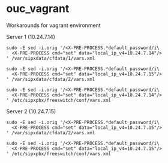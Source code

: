 ouc_vagrant
===========

Workarounds for vagrant environment

Server 1 (10.24.7.14)

```
sudo -E sed -i.orig '/<X-PRE-PROCESS.*default_password/i\
  <X-PRE-PROCESS cmd="set" data="local_ip_v4=10.24.7.14"/>
' /var/sipxdata/cfdata/1/vars.xml
```

```
sudo -E sed -i.orig '/<X-PRE-PROCESS.*default_password/i\
  <X-PRE-PROCESS cmd="set" data="local_ip_v4=10.24.7.15"/>
' /var/sipxdata/cfdata/2/vars.xml
```

```
sudo -E sed -i.orig '/<X-PRE-PROCESS.*default_password/i\
  <X-PRE-PROCESS cmd="set" data="local_ip_v4=10.24.7.14"/>
' /etc/sipxpbx/freeswitch/conf/vars.xml
```

Server 2 (10.24.7.15)

```
sudo -E sed -i.orig '/<X-PRE-PROCESS.*default_password/i\
  <X-PRE-PROCESS cmd="set" data="local_ip_v4=10.24.7.15"/>
' /var/sipxdata/cfdata/2/vars.xml
```

```
sudo -E sed -i.orig '/<X-PRE-PROCESS.*default_password/i\
  <X-PRE-PROCESS cmd="set" data="local_ip_v4=10.24.7.15"/>
' /etc/sipxpbx/freeswitch/conf/vars.xml
```
